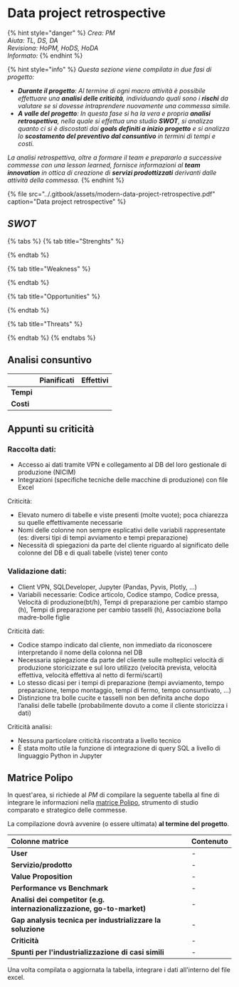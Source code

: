 # Data project retrospective

{% hint style="danger" %}
_Crea: PM  
Aiuta: TL, DS, DA  
Revisiona: HoPM, HoDS, HoDA  
Informato:_
{% endhint %}

{% hint style="info" %}
_Questa sezione viene compilata in due fasi di progetto:_

* _**Durante il progetto**: Al termine di ogni macro attività è possibile effettuare una **analisi delle criticità**, individuando quali sono i **rischi** da valutare se si dovesse intraprendere nuovamente una commessa simile._
* _**A valle del progetto**: In questa fase si ha la vera e propria **analisi retrospettiva**, nella quale si effettua uno studio **SWOT**, si analizza quanto ci si è discostati dai **goals definiti a inizio progetto** e si analizza lo **scostamento del preventivo dal consuntivo** in termini di tempi e costi._

_La analisi retrospettiva, oltre a formare il team e prepararlo a successive commesse con una lesson learned, fornisce informazioni al **team innovation** in ottica di creazione di **servizi prodottizzati** derivanti dalle attività della commessa._
{% endhint %}

{% file src="../.gitbook/assets/modern-data-project-retrospective.pdf" caption="Data project retrospective" %}

## _SWOT_

{% tabs %}
{% tab title="Strenghts" %}

{% endtab %}

{% tab title="Weakness" %}

{% endtab %}

{% tab title="Opportunities" %}

{% endtab %}

{% tab title="Threats" %}

{% endtab %}
{% endtabs %}

## Analisi consuntivo

|  | Pianificati | Effettivi |
| :--- | :--- | :--- |
| **Tempi** |  |  |
| **Costi** |  |  |

## Appunti su criticità

### Raccolta dati:

* Accesso ai dati tramite VPN e collegamento al DB del loro gestionale di produzione \(NICIM\) 
* Integrazioni \(specifiche tecniche delle macchine di produzione\) con file Excel 

Criticità:

* Elevato numero di tabelle e viste presenti \(molte vuote\); poca chiarezza su quelle effettivamente necessarie 
* Nomi delle colonne non sempre esplicativi delle variabili rappresentate \(es: diversi tipi di tempi avviamento e tempi preparazione\) 
* Necessità di spiegazioni da parte del cliente riguardo al significato delle colonne del DB e di quali tabelle \(viste\) tener conto 

### Validazione dati:

* Client VPN, SQLDeveloper, Jupyter \(Pandas, Pyvis, Plotly, …\) 
* Variabili necessarie: Codice articolo, Codice stampo, Codice pressa, Velocità di produzione\(bt/h\), Tempi di preparazione per cambio stampo \(h\), Tempi di preparazione per cambio tasselli \(h\), Associazione bolla madre-bolle figlie   

Criticità dati:

* Codice stampo indicato dal cliente, non immediato da riconoscere interpretando il nome della colonna nel DB 
* Necessaria spiegazione da parte del cliente sulle molteplici velocità di produzione storicizzate e sul loro utilizzo \(velocità prevista, velocità effettiva, velocità effettiva al netto di fermi/scarti\) 
* Lo stesso dicasi per i tempi di preparazione \(tempi avviamento, tempo preparazione, tempo montaggio, tempi di fermo, tempo consuntivato, …\) 
* Distinzione tra bolle cucite e tasselli non ben definita anche dopo l’analisi delle tabelle \(probabilmente dovuto a come il cliente storicizza i dati\) 

Criticità analisi:

* Nessuna particolare criticità riscontrata a livello tecnico 
* È stata molto utile la funzione di integrazione di query SQL a livello di linguaggio Python in Jupyter  

## Matrice Polipo

In quest'area, si richiede al _PM_ di compilare la seguente tabella al fine di integrare le informazioni nella [matrice Polipo](https://energywaysrlit.sharepoint.com/:x:/s/EnergyWay/EbRHJq41-VlKhyZ7FdD96VYBqCQNCeiWdg9AU3rwKluxdg?e=qvhF6z), strumento di studio comparato e strategico delle commesse.

La compilazione dovrà avvenire \(o essere ultimata\) **al termine del progetto**.

| Colonne matrice | Contenuto |
| :--- | :--- |
| **User** | - |
| **Servizio/prodotto** | - |
| **Value Proposition** | - |
| **Performance vs Benchmark** | - |
| **Analisi dei competitor \(e.g. internazionalizzazione, go-to-market\)** | - |
| **Gap analysis tecnica per industrializzare la soluzione** | - |
| **Criticità** | - |
| **Spunti per l'industrializzazione di casi simili** | - |

Una volta compilata o aggiornata la tabella, integrare i dati all'interno del file excel.

